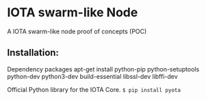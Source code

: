 # IOTA swarm-like Node
A IOTA swarm-like node proof of concepts (POC)

## Installation:
Dependency packages
apt-get install python-pip python-setuptools python-dev python3-dev build-essential libssl-dev libffi-dev

Official Python library for the IOTA Core.
```$ pip install pyota```
